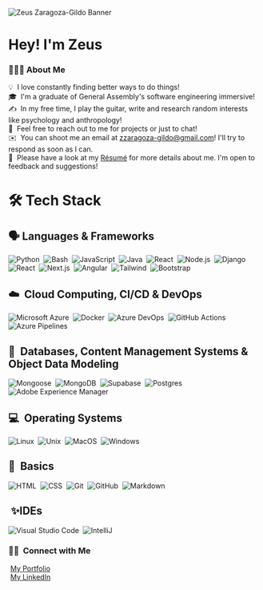 ![Zeus Zaragoza-Gildo Banner](https://media.licdn.com/dms/image/v2/C5616AQH7UwKVNkyt4A/profile-displaybackgroundimage-shrink_350_1400/profile-displaybackgroundimage-shrink_350_1400/0/1662575034527?e=1756339200&v=beta&t=gak6dDDeXgc7zAK1aI4fmD6F9VuQNwrFvZSk8fg0YLs)

<h1>Hey! I'm Zeus</h1>

### 👨🏻‍💻 About Me

💡 &nbsp;I love constantly finding better ways to do things!\
🎓 &nbsp;I'm a graduate of General Assembly's software engineering immersive!\
✍️ &nbsp;In my free time, I play the guitar, write and research random interests like psychology and anthropology!\
💬 &nbsp;Feel free to reach out to me for projects or just to chat!\
✉️ &nbsp;You can shoot me an email at zzaragoza-gildo@gmail.com! I'll try to respond as soon as I can.\
📄 &nbsp;Please have a look at my [Résumé]() for more details about me. I'm open to feedback and suggestions!

# 🛠 Tech Stack

## 🗣️&nbsp;Languages & Frameworks
![Python](https://img.shields.io/badge/-Python-05122A?style=flat&logo=python)&nbsp;
![Bash](https://img.shields.io/badge/Bash-05122A?style=flat&logo=gnubash)&nbsp;
![JavaScript](https://img.shields.io/badge/-JavaScript-05122A?style=flat&logo=javascript)&nbsp;
![Java](https://img.shields.io/badge/-Java-05122A?style=flat&logo=Java&logoColor=FFA518)&nbsp;
![React](https://img.shields.io/badge/-React-05122A?style=flat&logo=react)&nbsp;
![Node.js](https://img.shields.io/badge/-Node.js-05122A?style=flat&logo=node.js)&nbsp;
![Django](https://img.shields.io/badge/-Django-05122A?style=flat&logo=django&logoColor=092E20)&nbsp;
![React](https://img.shields.io/badge/React-05122A?style=flat&logo=react)&nbsp;
![Next.js](https://img.shields.io/badge/Next.js-05122A?style=flat&logo=nextdotjs)&nbsp;
![Angular](https://img.shields.io/badge/Angular-05122A?style=flat&logo=angular)&nbsp;
![Tailwind](https://img.shields.io/badge/Tailwind-05122A?style=flat&logo=tailwindcss)&nbsp;
![Bootstrap](https://img.shields.io/badge/-Bootstrap-05122A?style=flat&logo=bootstrap&logoColor=563D7C)

## ☁️ &nbsp;Cloud Computing, CI/CD & DevOps
![Microsoft Azure](https://img.shields.io/badge/Microsoft%20Azure-05122A?style=flat)&nbsp;
![Docker](https://img.shields.io/badge/Docker-05122A?style=flat&logo=docker)&nbsp;
![Azure DevOps](https://img.shields.io/badge/Azure%20DevOps-05122A?style=flat)&nbsp;
![GitHub Actions](https://img.shields.io/badge/GitHub%20Actions-05122A?style=flat&logo=githubactions)&nbsp;
![Azure Pipelines](https://img.shields.io/badge/Azure%20Pipelines-05122A?style=flat)

## 🏬 &nbsp;Databases, Content Management Systems & Object Data Modeling
![Mongoose](https://img.shields.io/badge/Mongoose-05122A?style=flat&logo=mongoose)&nbsp;
![MongoDB](https://img.shields.io/badge/MongoDB-05122A?style=flat&logo=mongodb)&nbsp;
![Supabase](https://img.shields.io/badge/Supabase-05122A?style=flat&logo=supabase)&nbsp;
![Postgres](https://img.shields.io/badge/Postgres-05122A?style=flat&logo=postgresql)&nbsp;
![Adobe Experience Manager](https://img.shields.io/badge/Adobe%20Experience%20Manager%20(AEM)-05122A?style=flat)

## 💻 &nbsp;Operating Systems
![Linux](https://img.shields.io/badge/Linux-05122A?style=flat&logo=linux)&nbsp;
![Unix](https://img.shields.io/badge/Unix-05122A?style=flat&logo=unix)&nbsp;
![MacOS](https://img.shields.io/badge/MacOS-05122A?style=flat&logo=macos)&nbsp;
![Windows](https://img.shields.io/badge/Windows-05122A?style=flat)

## 👾 &nbsp;Basics
![HTML](https://img.shields.io/badge/-HTML-05122A?style=flat&logo=HTML5)&nbsp;
![CSS](https://img.shields.io/badge/-CSS-05122A?style=flat&logo=CSS3&logoColor=1572B6)&nbsp;
![Git](https://img.shields.io/badge/-Git-05122A?style=flat&logo=git)&nbsp;
![GitHub](https://img.shields.io/badge/-GitHub-05122A?style=flat&logo=github)&nbsp;
![Markdown](https://img.shields.io/badge/-Markdown-05122A?style=flat&logo=markdown)

## &nbsp;✨IDEs
![Visual Studio Code](https://img.shields.io/badge/-Visual%20Studio%20Code-05122A?style=flat&logo=visual-studio-code&logoColor=007ACC)&nbsp;
![IntelliJ](https://img.shields.io/badge/IntelliJ-05122A?style=flat&logo=intellijidea)

### 🤝🏻 &nbsp;Connect with Me
&nbsp;[My Portfolio]()\
&nbsp;[My LinkedIn](https://linkedin.com/in/zgildo01)
